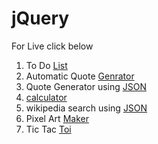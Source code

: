 # jQuery
For Live click below 
1) To Do [List](https://codepen.io/jainamshah/pen/PQwLre)
2)  Automatic Quote [Genrator](https://codepen.io/jainamshah/pen/opvMEX) 
3) Quote Generator using [JSON](https://codepen.io/jainamshah/pen/xpGYEO)
4) [calculator](https://codepen.io/jainamshah/pen/xpGLow)
5) wikipedia search using [JSON](https://codepen.io/jainamshah/pen/QajbNZ)
6) Pixel Art [Maker](https://codepen.io/jainamshah/pen/mxByKa)
7) Tic Tac [Toi](https://codepen.io/jainamshah/pen/RMgZov)
